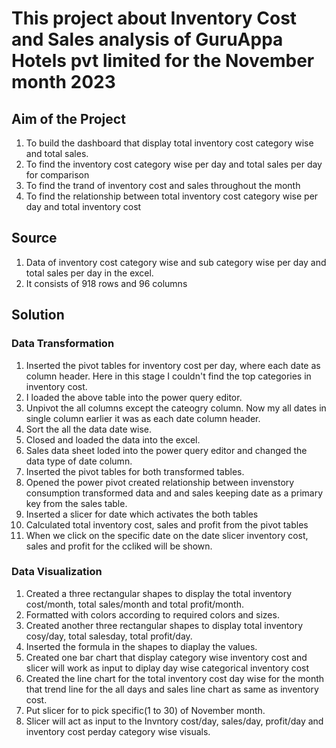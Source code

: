 # This project about Inventory Cost and Sales analysis of GuruAppa Hotels pvt limited for the November month 2023
## Aim of the Project
1. To build the dashboard that display total inventory cost category wise and total sales.
2. To find the inventory cost category wise per day and total sales per day for comparison
3. To find the trand of inventory cost and sales throughout the month
4. To find the relationship between total inventory cost category wise per day and total inventory cost

## Source
1. Data of inventory cost category wise and sub category wise per day and total sales per day in the excel.
2. It consists of 918 rows and 96 columns


## Solution
### Data Transformation
1. Inserted the pivot tables for inventory cost per day, where each date as column header. Here in this stage I couldn't find the top categories in inventory cost.
2. I loaded the above table into the power query editor.
3. Unpivot the all columns except the cateogry column. Now my all dates in single column earlier it was as each date column header.
4. Sort the all the data date wise.
5. Closed and loaded the data into the excel.
6. Sales data sheet loded into the power query editor and changed the data type of date column.
7. Inserted the pivot tables for both transformed tables.
8. Opened the power pivot created relationship between invenstory consumption transformed data and and sales keeping date as a primary key from the sales table.
9. Inserted a slicer for date which activates the both tables
10. Calculated total inventory cost, sales and profit from the pivot tables
11. When we click on the specific date on the date slicer inventory cost, sales and profit for the ccliked will be shown.
### Data Visualization
1. Created a three rectangular shapes to display the total inventory cost/month, total sales/month and total profit/month.
2. Formatted with colors according to required colors and sizes.
3. Created another three rectangular shapes to display total inventory cosy/day, total salesday, total profit/day.
4. Inserted the formula in the shapes to diaplay the values.
5. Created one bar chart that display category wise inventory cost and slicer will work as input to diplay day wise categorical inventory cost
6. Created the line chart for the total inventory cost day wise for the month that trend line for the all days and sales line chart as same as inventory cost.
7. Put slicer for to pick specific(1 to 30) of November month.
8. Slicer will act as input to the Invntory cost/day, sales/day, profit/day and inventory cost perday category wise visuals.
  


